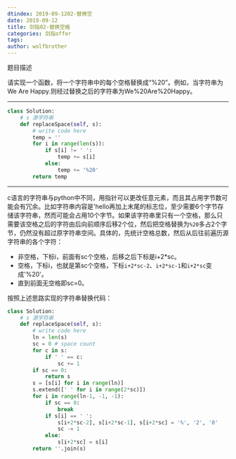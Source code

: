 ```yaml
---
dtindex: 2019-09-1202-替换空
date: 2019-09-12
title: 剑指02-替换空格
categories: 剑指offer
tags:  
author: wolfbrother  
---
```


题目描述

请实现一个函数，将一个字符串中的每个空格替换成“%20”。例如，当字符串为We Are Happy.则经过替换之后的字符串为We%20Are%20Happy。

---------------------

```python
class Solution:
    # s 源字符串
    def replaceSpace(self, s):
        # write code here
        temp = ''
        for i in range(len(s)):
            if s[i] != ' ':
                temp += s[i]
            else:
                temp += '%20'
        return temp
```

---------------------------------------
c语言的字符串与python中不同，用指针可以更改任意元素，而且其占用字节数可能会有冗余。比如字符串内容是'hello再加上末尾的标志位，至少需要6个字节存储该字符串，然而可能会占用10个字节。如果该字符串里只有一个空格，那么只需要该空格之后的字符由后向前顺序后移2个位，然后把空格替换为`%20`多占2个字节，仍然没有超过原字符串空间。具体的，先统计空格总数，然后从后往前遍历源字符串的各个字符：

+ 非空格，下标i，前面有sc个空格，后移之后下标是i+2*sc。
+ 空格，下标i，也就是第sc个空格，下标`i+2*sc-2`、`i+2*sc-1`和`i+2*sc`变成'%20'。
+ 直到前面无空格即sc=0。

按照上述思路实现的字符串替换代码：

```python
class Solution:
    # s 源字符串
    def replaceSpace(self, s):
        # write code here
        ln = len(s)
        sc = 0 # space count
        for c in s:
            if ' ' == c:
                sc += 1
        if sc == 0:
            return s
        s = [s[i] for i in range(ln)]
        s.extend([' ' for i in range(2*sc)])
        for i in range(ln-1, -1, -1):
            if sc == 0:
                break
            if s[i] == ' ':
                s[i+2*sc-2], s[i+2*sc-1], s[i+2*sc] = '%', '2', '0'
                sc -= 1
            else:
                s[i+2*sc] = s[i]
        return ''.join(s)
```
